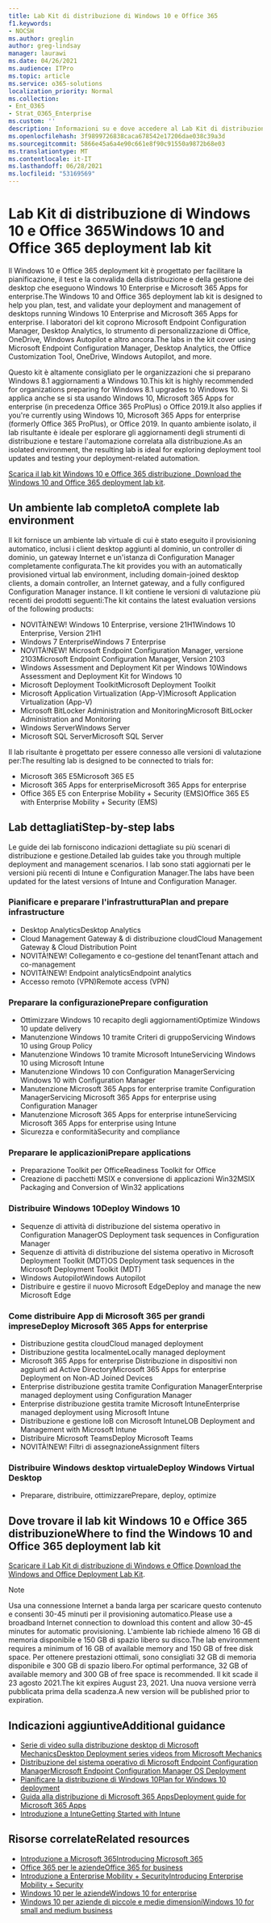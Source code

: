 ```yaml
---
title: Lab Kit di distribuzione di Windows 10 e Office 365
f1.keywords:
- NOCSH
ms.author: greglin
author: greg-lindsay
manager: laurawi
ms.date: 04/26/2021
ms.audience: ITPro
ms.topic: article
ms.service: o365-solutions
localization_priority: Normal
ms.collection:
- Ent_O365
- Strat_O365_Enterprise
ms.custom: ''
description: Informazioni su e dove accedere al Lab Kit di distribuzione di Windows e Office.
ms.openlocfilehash: 3f9899726838caca678542e17206dae038c39a3d
ms.sourcegitcommit: 5866e45a6a4e90c661e8f90c91550a9872b68e03
ms.translationtype: MT
ms.contentlocale: it-IT
ms.lasthandoff: 06/28/2021
ms.locfileid: "53169569"
---
```

# <a name="windows-10-and-office-365-deployment-lab-kit"></a><span data-ttu-id="a5fc6-103">Lab Kit di distribuzione di Windows 10 e Office 365</span><span class="sxs-lookup"><span data-stu-id="a5fc6-103">Windows 10 and Office 365 deployment lab kit</span></span>

<span data-ttu-id="a5fc6-104">Il Windows 10 e Office 365 deployment kit è progettato per facilitare la pianificazione, il test e la convalida della distribuzione e della gestione dei desktop che eseguono Windows 10 Enterprise e Microsoft 365 Apps for enterprise.</span><span class="sxs-lookup"><span data-stu-id="a5fc6-104">The Windows 10 and Office 365 deployment lab kit is designed to help you plan, test, and validate your deployment and management of desktops running Windows 10 Enterprise and Microsoft 365 Apps for enterprise.</span></span> <span data-ttu-id="a5fc6-105">I laboratori del kit coprono Microsoft Endpoint Configuration Manager, Desktop Analytics, lo strumento di personalizzazione di Office, OneDrive, Windows Autopilot e altro ancora.</span><span class="sxs-lookup"><span data-stu-id="a5fc6-105">The labs in the kit cover using Microsoft Endpoint Configuration Manager, Desktop Analytics, the Office Customization Tool, OneDrive, Windows Autopilot, and more.</span></span>

<span data-ttu-id="a5fc6-106">Questo kit è altamente consigliato per le organizzazioni che si preparano Windows 8.1 aggiornamenti a Windows 10.</span><span class="sxs-lookup"><span data-stu-id="a5fc6-106">This kit is highly recommended for organizations preparing for Windows 8.1 upgrades to Windows 10.</span></span> <span data-ttu-id="a5fc6-107">Si applica anche se si sta usando Windows 10, Microsoft 365 Apps for enterprise (in precedenza Office 365 ProPlus) o Office 2019.</span><span class="sxs-lookup"><span data-stu-id="a5fc6-107">It also applies if you're currently using Windows 10, Microsoft 365 Apps for enterprise (formerly Office 365 ProPlus), or Office 2019.</span></span> <span data-ttu-id="a5fc6-108">In quanto ambiente isolato, il lab risultante è ideale per esplorare gli aggiornamenti degli strumenti di distribuzione e testare l'automazione correlata alla distribuzione.</span><span class="sxs-lookup"><span data-stu-id="a5fc6-108">As an isolated environment, the resulting lab is ideal for exploring deployment tool updates and testing your deployment-related automation.</span></span>

<span data-ttu-id="a5fc6-109">[Scarica il lab kit Windows 10 e Office 365 distribuzione .](https://www.microsoft.com/evalcenter/evaluate-lab-kit)</span><span class="sxs-lookup"><span data-stu-id="a5fc6-109">[Download the Windows 10 and Office 365 deployment lab kit](https://www.microsoft.com/evalcenter/evaluate-lab-kit).</span></span>

## <a name="a-complete-lab-environment"></a><span data-ttu-id="a5fc6-110">Un ambiente lab completo</span><span class="sxs-lookup"><span data-stu-id="a5fc6-110">A complete lab environment</span></span>

<span data-ttu-id="a5fc6-111">Il kit fornisce un ambiente lab virtuale di cui è stato eseguito il provisioning automatico, inclusi i client desktop aggiunti al dominio, un controller di dominio, un gateway Internet e un'istanza di Configuration Manager completamente configurata.</span><span class="sxs-lookup"><span data-stu-id="a5fc6-111">The kit provides you with an automatically provisioned virtual lab environment, including domain-joined desktop clients, a domain controller, an Internet gateway, and a fully configured Configuration Manager instance.</span></span> <span data-ttu-id="a5fc6-112">Il kit contiene le versioni di valutazione più recenti dei prodotti seguenti:</span><span class="sxs-lookup"><span data-stu-id="a5fc6-112">The kit contains the latest evaluation versions of the following products:</span></span>

  - <span data-ttu-id="a5fc6-113">NOVITÀ!</span><span class="sxs-lookup"><span data-stu-id="a5fc6-113">NEW!</span></span> <span data-ttu-id="a5fc6-114">Windows 10 Enterprise, versione 21H1</span><span class="sxs-lookup"><span data-stu-id="a5fc6-114">Windows 10 Enterprise, Version 21H1</span></span>
  - <span data-ttu-id="a5fc6-115">Windows 7 Enterprise</span><span class="sxs-lookup"><span data-stu-id="a5fc6-115">Windows 7 Enterprise</span></span>
  - <span data-ttu-id="a5fc6-116">NOVITÀ!</span><span class="sxs-lookup"><span data-stu-id="a5fc6-116">NEW!</span></span> <span data-ttu-id="a5fc6-117">Microsoft Endpoint Configuration Manager, versione 2103</span><span class="sxs-lookup"><span data-stu-id="a5fc6-117">Microsoft Endpoint Configuration Manager, Version 2103</span></span>
  - <span data-ttu-id="a5fc6-118">Windows Assessment and Deployment Kit per Windows 10</span><span class="sxs-lookup"><span data-stu-id="a5fc6-118">Windows Assessment and Deployment Kit for Windows 10</span></span>
  - <span data-ttu-id="a5fc6-119">Microsoft Deployment Toolkit</span><span class="sxs-lookup"><span data-stu-id="a5fc6-119">Microsoft Deployment Toolkit</span></span>
  - <span data-ttu-id="a5fc6-120">Microsoft Application Virtualization (App-V)</span><span class="sxs-lookup"><span data-stu-id="a5fc6-120">Microsoft Application Virtualization (App-V)</span></span>
  - <span data-ttu-id="a5fc6-121">Microsoft BitLocker Administration and Monitoring</span><span class="sxs-lookup"><span data-stu-id="a5fc6-121">Microsoft BitLocker Administration and Monitoring</span></span> 
  - <span data-ttu-id="a5fc6-122">Windows Server</span><span class="sxs-lookup"><span data-stu-id="a5fc6-122">Windows Server</span></span> 
  - <span data-ttu-id="a5fc6-123">Microsoft SQL Server</span><span class="sxs-lookup"><span data-stu-id="a5fc6-123">Microsoft SQL Server</span></span> 

<span data-ttu-id="a5fc6-124">Il lab risultante è progettato per essere connesso alle versioni di valutazione per:</span><span class="sxs-lookup"><span data-stu-id="a5fc6-124">The resulting lab is designed to be connected to trials for:</span></span> 

  - <span data-ttu-id="a5fc6-125">Microsoft 365 E5</span><span class="sxs-lookup"><span data-stu-id="a5fc6-125">Microsoft 365 E5</span></span>
  - <span data-ttu-id="a5fc6-126">Microsoft 365 Apps for enterprise</span><span class="sxs-lookup"><span data-stu-id="a5fc6-126">Microsoft 365 Apps for enterprise</span></span>
  - <span data-ttu-id="a5fc6-127">Office 365 E5 con Enterprise Mobility + Security (EMS)</span><span class="sxs-lookup"><span data-stu-id="a5fc6-127">Office 365 E5 with Enterprise Mobility + Security (EMS)</span></span>

## <a name="step-by-step-labs"></a><span data-ttu-id="a5fc6-128">Lab dettagliati</span><span class="sxs-lookup"><span data-stu-id="a5fc6-128">Step-by-step labs</span></span>

<span data-ttu-id="a5fc6-129">Le guide dei lab forniscono indicazioni dettagliate su più scenari di distribuzione e gestione.</span><span class="sxs-lookup"><span data-stu-id="a5fc6-129">Detailed lab guides take you through multiple deployment and management scenarios.</span></span> <span data-ttu-id="a5fc6-130">I lab sono stati aggiornati per le versioni più recenti di Intune e Configuration Manager.</span><span class="sxs-lookup"><span data-stu-id="a5fc6-130">The labs have been updated for the latest versions of Intune and Configuration Manager.</span></span> 

### <a name="plan-and-prepare-infrastructure"></a><span data-ttu-id="a5fc6-131">Pianificare e preparare l'infrastruttura</span><span class="sxs-lookup"><span data-stu-id="a5fc6-131">Plan and prepare infrastructure</span></span> 

- <span data-ttu-id="a5fc6-132">Desktop Analytics</span><span class="sxs-lookup"><span data-stu-id="a5fc6-132">Desktop Analytics</span></span> 
- <span data-ttu-id="a5fc6-133">Cloud Management Gateway & di distribuzione cloud</span><span class="sxs-lookup"><span data-stu-id="a5fc6-133">Cloud Management Gateway & Cloud Distribution Point</span></span> 
- <span data-ttu-id="a5fc6-134">NOVITÀ!</span><span class="sxs-lookup"><span data-stu-id="a5fc6-134">NEW!</span></span> <span data-ttu-id="a5fc6-135">Collegamento e co-gestione del tenant</span><span class="sxs-lookup"><span data-stu-id="a5fc6-135">Tenant attach and co-management</span></span>
- <span data-ttu-id="a5fc6-136">NOVITÀ!</span><span class="sxs-lookup"><span data-stu-id="a5fc6-136">NEW!</span></span> <span data-ttu-id="a5fc6-137">Endpoint analytics</span><span class="sxs-lookup"><span data-stu-id="a5fc6-137">Endpoint analytics</span></span> 
- <span data-ttu-id="a5fc6-138">Accesso remoto (VPN)</span><span class="sxs-lookup"><span data-stu-id="a5fc6-138">Remote access (VPN)</span></span> 

### <a name="prepare-configuration"></a><span data-ttu-id="a5fc6-139">Preparare la configurazione</span><span class="sxs-lookup"><span data-stu-id="a5fc6-139">Prepare configuration</span></span>   

- <span data-ttu-id="a5fc6-140">Ottimizzare Windows 10 recapito degli aggiornamenti</span><span class="sxs-lookup"><span data-stu-id="a5fc6-140">Optimize Windows 10 update delivery</span></span>   
- <span data-ttu-id="a5fc6-141">Manutenzione Windows 10 tramite Criteri di gruppo</span><span class="sxs-lookup"><span data-stu-id="a5fc6-141">Servicing Windows 10 using Group Policy</span></span>
- <span data-ttu-id="a5fc6-142">Manutenzione Windows 10 tramite Microsoft Intune</span><span class="sxs-lookup"><span data-stu-id="a5fc6-142">Servicing Windows 10 using Microsoft Intune</span></span>   
- <span data-ttu-id="a5fc6-143">Manutenzione Windows 10 con Configuration Manager</span><span class="sxs-lookup"><span data-stu-id="a5fc6-143">Servicing Windows 10 with Configuration Manager</span></span>   
- <span data-ttu-id="a5fc6-144">Manutenzione Microsoft 365 Apps for enterprise tramite Configuration Manager</span><span class="sxs-lookup"><span data-stu-id="a5fc6-144">Servicing Microsoft 365 Apps for enterprise using Configuration Manager</span></span>   
- <span data-ttu-id="a5fc6-145">Manutenzione Microsoft 365 Apps for enterprise intune</span><span class="sxs-lookup"><span data-stu-id="a5fc6-145">Servicing Microsoft 365 Apps for enterprise using Intune</span></span>  
- <span data-ttu-id="a5fc6-146">Sicurezza e conformità</span><span class="sxs-lookup"><span data-stu-id="a5fc6-146">Security and compliance</span></span>   

### <a name="prepare-applications"></a><span data-ttu-id="a5fc6-147">Preparare le applicazioni</span><span class="sxs-lookup"><span data-stu-id="a5fc6-147">Prepare applications</span></span>    

- <span data-ttu-id="a5fc6-148">Preparazione Toolkit per Office</span><span class="sxs-lookup"><span data-stu-id="a5fc6-148">Readiness Toolkit for Office</span></span>  
- <span data-ttu-id="a5fc6-149">Creazione di pacchetti MSIX e conversione di applicazioni Win32</span><span class="sxs-lookup"><span data-stu-id="a5fc6-149">MSIX Packaging and Conversion of Win32 applications</span></span>   

### <a name="deploy-windows-10"></a><span data-ttu-id="a5fc6-150">Distribuire Windows 10</span><span class="sxs-lookup"><span data-stu-id="a5fc6-150">Deploy Windows 10</span></span>   

- <span data-ttu-id="a5fc6-151">Sequenze di attività di distribuzione del sistema operativo in Configuration Manager</span><span class="sxs-lookup"><span data-stu-id="a5fc6-151">OS Deployment task sequences in Configuration Manager</span></span>
- <span data-ttu-id="a5fc6-152">Sequenze di attività di distribuzione del sistema operativo in Microsoft Deployment Toolkit (MDT)</span><span class="sxs-lookup"><span data-stu-id="a5fc6-152">OS Deployment task sequences in the Microsoft Deployment Toolkit (MDT)</span></span>
- <span data-ttu-id="a5fc6-153">Windows Autopilot</span><span class="sxs-lookup"><span data-stu-id="a5fc6-153">Windows Autopilot</span></span>
- <span data-ttu-id="a5fc6-154">Distribuire e gestire il nuovo Microsoft Edge</span><span class="sxs-lookup"><span data-stu-id="a5fc6-154">Deploy and manage the new Microsoft Edge</span></span>  

### <a name="deploy-microsoft-365-apps-for-enterprise"></a><span data-ttu-id="a5fc6-155">Come distribuire App di Microsoft 365 per grandi imprese</span><span class="sxs-lookup"><span data-stu-id="a5fc6-155">Deploy Microsoft 365 Apps for enterprise</span></span>    

- <span data-ttu-id="a5fc6-156">Distribuzione gestita cloud</span><span class="sxs-lookup"><span data-stu-id="a5fc6-156">Cloud managed deployment</span></span>  
- <span data-ttu-id="a5fc6-157">Distribuzione gestita localmente</span><span class="sxs-lookup"><span data-stu-id="a5fc6-157">Locally managed deployment</span></span>    
- <span data-ttu-id="a5fc6-158">Microsoft 365 Apps for enterprise Distribuzione in dispositivi non aggiunti ad Active Directory</span><span class="sxs-lookup"><span data-stu-id="a5fc6-158">Microsoft 365 Apps for enterprise Deployment on Non-AD Joined Devices</span></span> 
- <span data-ttu-id="a5fc6-159">Enterprise distribuzione gestita tramite Configuration Manager</span><span class="sxs-lookup"><span data-stu-id="a5fc6-159">Enterprise managed deployment using Configuration Manager</span></span>
- <span data-ttu-id="a5fc6-160">Enterprise distribuzione gestita tramite Microsoft Intune</span><span class="sxs-lookup"><span data-stu-id="a5fc6-160">Enterprise managed deployment using Microsoft Intune</span></span>  
- <span data-ttu-id="a5fc6-161">Distribuzione e gestione loB con Microsoft Intune</span><span class="sxs-lookup"><span data-stu-id="a5fc6-161">LOB Deployment and Management with Microsoft Intune</span></span>
- <span data-ttu-id="a5fc6-162">Distribuire Microsoft Teams</span><span class="sxs-lookup"><span data-stu-id="a5fc6-162">Deploy Microsoft Teams</span></span>
- <span data-ttu-id="a5fc6-163">NOVITÀ!</span><span class="sxs-lookup"><span data-stu-id="a5fc6-163">NEW!</span></span> <span data-ttu-id="a5fc6-164">Filtri di assegnazione</span><span class="sxs-lookup"><span data-stu-id="a5fc6-164">Assignment filters</span></span>  

### <a name="deploy-windows-virtual-desktop"></a><span data-ttu-id="a5fc6-165">Distribuire Windows desktop virtuale</span><span class="sxs-lookup"><span data-stu-id="a5fc6-165">Deploy Windows Virtual Desktop</span></span>  

- <span data-ttu-id="a5fc6-166">Preparare, distribuire, ottimizzare</span><span class="sxs-lookup"><span data-stu-id="a5fc6-166">Prepare, deploy, optimize</span></span>
 
## <a name="where-to-find-the-windows-10-and-office-365-deployment-lab-kit"></a><span data-ttu-id="a5fc6-167">Dove trovare il lab kit Windows 10 e Office 365 distribuzione</span><span class="sxs-lookup"><span data-stu-id="a5fc6-167">Where to find the Windows 10 and Office 365 deployment lab kit</span></span>

<span data-ttu-id="a5fc6-168">[Scaricare il Lab Kit di distribuzione di Windows e Office](https://www.microsoft.com/evalcenter/evaluate-lab-kit).</span><span class="sxs-lookup"><span data-stu-id="a5fc6-168">[Download the Windows and Office Deployment Lab Kit](https://www.microsoft.com/evalcenter/evaluate-lab-kit).</span></span>

> [!NOTE]
> <span data-ttu-id="a5fc6-169">Usa una connessione Internet a banda larga per scaricare questo contenuto e consenti 30-45 minuti per il provisioning automatico.</span><span class="sxs-lookup"><span data-stu-id="a5fc6-169">Please use a broadband Internet connection to download this content and allow 30-45 minutes for automatic provisioning.</span></span> <span data-ttu-id="a5fc6-170">L'ambiente lab richiede almeno 16 GB di memoria disponibile e 150 GB di spazio libero su disco.</span><span class="sxs-lookup"><span data-stu-id="a5fc6-170">The lab environment requires a minimum of 16 GB of available memory and 150 GB of free disk space.</span></span> <span data-ttu-id="a5fc6-171">Per ottenere prestazioni ottimali, sono consigliati 32 GB di memoria disponibile e 300 GB di spazio libero.</span><span class="sxs-lookup"><span data-stu-id="a5fc6-171">For optimal performance, 32 GB of available memory and 300 GB of free space is recommended.</span></span> <span data-ttu-id="a5fc6-172">Il kit scade il 23 agosto 2021.</span><span class="sxs-lookup"><span data-stu-id="a5fc6-172">The kit expires August 23, 2021.</span></span> <span data-ttu-id="a5fc6-173">Una nuova versione verrà pubblicata prima della scadenza.</span><span class="sxs-lookup"><span data-stu-id="a5fc6-173">A new version will be published prior to expiration.</span></span>

## <a name="additional-guidance"></a><span data-ttu-id="a5fc6-174">Indicazioni aggiuntive</span><span class="sxs-lookup"><span data-stu-id="a5fc6-174">Additional guidance</span></span>

  - [<span data-ttu-id="a5fc6-175">Serie di video sulla distribuzione desktop di Microsoft Mechanics</span><span class="sxs-lookup"><span data-stu-id="a5fc6-175">Desktop Deployment series videos from Microsoft Mechanics</span></span>](https://www.aka.ms/watchhowtoshift)
  - [<span data-ttu-id="a5fc6-176">Distribuzione del sistema operativo di Microsoft Endpoint Configuration Manager</span><span class="sxs-lookup"><span data-stu-id="a5fc6-176">Microsoft Endpoint Configuration Manager OS Deployment</span></span>](/mem/configmgr/osd/understand/introduction-to-operating-system-deployment)
  - [<span data-ttu-id="a5fc6-177">Pianificare la distribuzione di Windows 10</span><span class="sxs-lookup"><span data-stu-id="a5fc6-177">Plan for Windows 10 deployment</span></span>](/windows/deployment/planning/index)
  - [<span data-ttu-id="a5fc6-178">Guida alla distribuzione di Microsoft 365 Apps</span><span class="sxs-lookup"><span data-stu-id="a5fc6-178">Deployment guide for Microsoft 365 Apps</span></span>](/deployoffice/deployment-guide-microsoft-365-apps)
  - [<span data-ttu-id="a5fc6-179">Introduzione a Intune</span><span class="sxs-lookup"><span data-stu-id="a5fc6-179">Getting Started with Intune</span></span>](/intune/get-started-evaluation)

## <a name="related-resources"></a><span data-ttu-id="a5fc6-180">Risorse correlate</span><span class="sxs-lookup"><span data-stu-id="a5fc6-180">Related resources</span></span>

  - [<span data-ttu-id="a5fc6-181">Introduzione a Microsoft 365</span><span class="sxs-lookup"><span data-stu-id="a5fc6-181">Introducing Microsoft 365</span></span>](https://www.microsoft.com/microsoft-365/default.aspx)
  - [<span data-ttu-id="a5fc6-182">Office 365 per le aziende</span><span class="sxs-lookup"><span data-stu-id="a5fc6-182">Office 365 for business</span></span>](https://products.office.com/business/office)
  - [<span data-ttu-id="a5fc6-183">Introduzione a Enterprise Mobility + Security</span><span class="sxs-lookup"><span data-stu-id="a5fc6-183">Introducing Enterprise Mobility + Security</span></span>](https://www.microsoft.com/cloud-platform/enterprise-mobility-security)
  - [<span data-ttu-id="a5fc6-184">Windows 10 per le aziende</span><span class="sxs-lookup"><span data-stu-id="a5fc6-184">Windows 10 for enterprise</span></span>](https://www.microsoft.com/WindowsForBusiness/windows-for-enterprise)
  - [<span data-ttu-id="a5fc6-185">Windows 10 per aziende di piccole e medie dimensioni</span><span class="sxs-lookup"><span data-stu-id="a5fc6-185">Windows 10 for small and medium business</span></span>](https://www.microsoft.com/WindowsForBusiness/windows-for-small-business)
